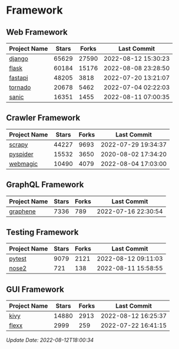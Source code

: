 # Framework

## Web Framework
| Project Name | Stars | Forks | Last Commit |
| ------------ | ----- | ----- | ----------- |
| [django](https://github.com/django/django) | 65629 | 27590 | 2022-08-12 15:30:23 |
| [flask](https://github.com/pallets/flask) | 60184 | 15176 | 2022-08-08 23:28:50 |
| [fastapi](https://github.com/tiangolo/fastapi) | 48205 | 3818 | 2022-07-20 13:21:07 |
| [tornado](https://github.com/tornadoweb/tornado) | 20678 | 5462 | 2022-07-04 02:22:03 |
| [sanic](https://github.com/sanic-org/sanic) | 16351 | 1455 | 2022-08-11 07:00:35 |

## Crawler Framework
| Project Name | Stars | Forks | Last Commit |
| ------------ | ----- | ----- | ----------- |
| [scrapy](https://github.com/scrapy/scrapy) | 44227 | 9693 | 2022-07-29 19:34:37 |
| [pyspider](https://github.com/binux/pyspider) | 15532 | 3650 | 2020-08-02 17:34:20 |
| [webmagic](https://github.com/code4craft/webmagic) | 10490 | 4079 | 2022-08-04 17:03:00 |

## GraphQL Framework
| Project Name | Stars | Forks | Last Commit |
| ------------ | ----- | ----- | ----------- |
| [graphene](https://github.com/graphql-python/graphene) | 7336 | 789 | 2022-07-16 22:30:54 |

## Testing Framework
| Project Name | Stars | Forks | Last Commit |
| ------------ | ----- | ----- | ----------- |
| [pytest](https://github.com/pytest-dev/pytest) | 9079 | 2121 | 2022-08-12 09:11:03 |
| [nose2](https://github.com/nose-devs/nose2) | 721 | 138 | 2022-08-11 15:58:55 |

## GUI Framework
| Project Name | Stars | Forks | Last Commit |
| ------------ | ----- | ----- | ----------- |
| [kivy](https://github.com/kivy/kivy) | 14880 | 2913 | 2022-08-12 16:25:37 |
| [flexx](https://github.com/flexxui/flexx) | 2999 | 259 | 2022-07-22 16:41:15 |

*Update Date: 2022-08-12T18:00:34*